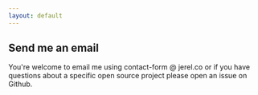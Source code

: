 ```yaml
---
layout: default
---
```


## Send me an email

You're welcome to email me using contact-form @ jerel.co or if you have
questions about a specific open source project please open an issue on Github.

